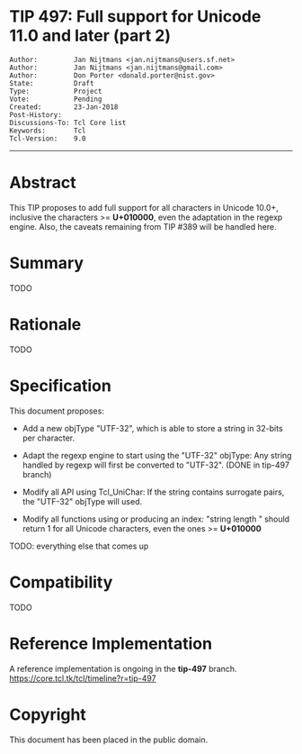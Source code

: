 # TIP 497: Full support for Unicode 11.0 and later (part 2)
	Author:         Jan Nijtmans <jan.nijtmans@users.sf.net>
	Author:         Jan Nijtmans <jan.nijtmans@gmail.com>
	Author:         Don Porter <donald.porter@nist.gov>
	State:          Draft
	Type:           Project
	Vote:           Pending
	Created:        23-Jan-2018
	Post-History:   
	Discussions-To: Tcl Core list
	Keywords:       Tcl
	Tcl-Version:    9.0
-----

# Abstract

This TIP proposes to add full support for all characters in Unicode 10.0\+,
inclusive the characters >= **U\+010000**, even the adaptation in the regexp
engine. Also, the caveats remaining from TIP #389 will be handled here.

# Summary

TODO

# Rationale

TODO

# Specification

This document proposes:

 * Add a new objType "UTF-32", which is able to store a string in 32-bits
   per character.

 * Adapt the regexp engine to start using the "UTF-32" objType: Any string
   handled by regexp will first be converted to "UTF-32". (DONE in tip-497 branch)

 * Modify all API using Tcl_UniChar: If the string contains surrogate pairs,
   the "UTF-32" objType will used.

 * Modify all functions using or producing an index: "string length <Unicode>"
   should return 1 for all Unicode characters, even the ones >= **U\+010000**

TODO: everything else that comes up

# Compatibility

TODO


# Reference Implementation

A reference implementation is ongoing in  the **tip-497** branch.
<https://core.tcl.tk/tcl/timeline?r=tip-497>

# Copyright

This document has been placed in the public domain.
